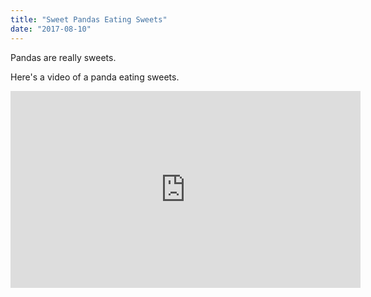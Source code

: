 ```yaml
---
title: "Sweet Pandas Eating Sweets"
date: "2017-08-10"
---
```


Pandas are really sweets.

Here's a video of a panda eating sweets.

<iframe width="560" height="315" src="https://www.youtube.com/embed/4n0xNbfJLR8" frameborder="0" allowfullscreen></iframe>